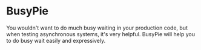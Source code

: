 # BusyPie
You wouldn't want to do much busy waiting in your production code, 
but when testing asynchronous systems, it's very helpful. 
BusyPie will help you to do busy wait easily and expressively. 
